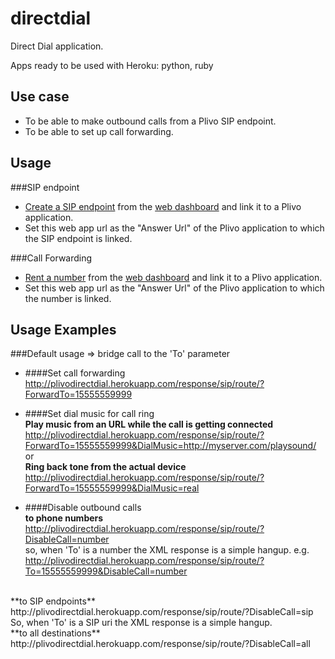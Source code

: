 directdial
==========

Direct Dial application.

Apps ready to be used with Heroku: python, ruby

## Use case
* To be able to make outbound calls from a Plivo SIP endpoint.
* To be able to set up call forwarding.

## Usage 
###SIP endpoint
* [Create a SIP endpoint](https://plivo.com/endpoint/create/) from the [web dashboard](https://plivo.com/dashboard/) and link it to a Plivo application.
* Set this web app url as the "Answer Url" of the Plivo application to which the SIP endpoint is linked.

###Call Forwarding
* [Rent a number](https://plivo.com/number/search/) from the [web dashboard](https://plivo.com/dashboard/) and link it to a Plivo application.
* Set this web app url as the "Answer Url" of the Plivo application to which the number is linked.

## Usage Examples
###Default usage => bridge call to the 'To' parameter
* ####Set call forwarding <br/>
  http://plivodirectdial.herokuapp.com/response/sip/route/?ForwardTo=15555559999<br/>

* ####Set dial music for call ring <br/>
**Play music from an URL while the call is getting connected**<br/>
  http://plivodirectdial.herokuapp.com/response/sip/route/?ForwardTo=15555559999&DialMusic=http://myserver.com/playsound/
  <br/>or<br/>
**Ring back tone from the actual device**<br/>
  http://plivodirectdial.herokuapp.com/response/sip/route/?ForwardTo=15555559999&DialMusic=real

* ####Disable outbound calls<br/>
**to phone numbers**<br/>
  http://plivodirectdial.herokuapp.com/response/sip/route/?DisableCall=number <br/>
  so, when 'To' is a number the XML response is a simple hangup. e.g. <br/>
  http://plivodirectdial.herokuapp.com/response/sip/route/?To=15555559999&DisableCall=number
<br/> 
**to SIP endpoints**<br/>
  http://plivodirectdial.herokuapp.com/response/sip/route/?DisableCall=sip <br/>
  So, when 'To' is a SIP uri the XML response is a simple hangup.
<br/> 
**to all destinations**<br/>
  http://plivodirectdial.herokuapp.com/response/sip/route/?DisableCall=all
